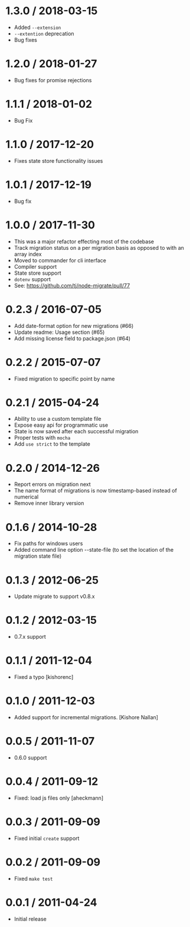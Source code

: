 1.3.0 / 2018-03-15
==================

  * Added `--extension`
  * `--extention` deprecation
  * Bug fixes

1.2.0 / 2018-01-27
==================

  * Bug fixes for promise rejections

1.1.1 / 2018-01-02
==================

  * Bug Fix

1.1.0 / 2017-12-20
==================

  * Fixes state store functionality issues

1.0.1 / 2017-12-19
==================

  * Bug fix

1.0.0 / 2017-11-30
==================

  * This was a major refactor effecting most of the codebase
  * Track migration status on a per migration basis as opposed to with an array index
  * Moved to commander for cli interface
  * Compiler support
  * State store support
  * `dotenv` support
  * See: https://github.com/tj/node-migrate/pull/77

0.2.3 / 2016-07-05
==================

  * Add date-format option for new migrations (#66)
  * Update readme: Usage section (#65)
  * Add missing license field to package.json (#64)

0.2.2 / 2015-07-07
==================

  * Fixed migration to specific point by name

0.2.1 / 2015-04-24
==================

  * Ability to use a custom template file
  * Expose easy api for programmatic use
  * State is now saved after each successful migration
  * Proper tests with `mocha`
  * Add `use strict` to the template

0.2.0 / 2014-12-26
==================

  * Report errors on migration next
  * The name format of migrations is now timestamp-based instead of numerical
  * Remove inner library version

0.1.6 / 2014-10-28
==================

  * Fix paths for windows users
  * Added command line option --state-file (to set the location of the migration state file)

0.1.3 / 2012-06-25
==================

  * Update migrate to support v0.8.x

0.1.2 / 2012-03-15
==================

  * 0.7.x support

0.1.1 / 2011-12-04
==================

  * Fixed a typo [kishorenc]

0.1.0 / 2011-12-03
==================

  * Added support for incremental migrations. [Kishore Nallan]

0.0.5 / 2011-11-07
==================

  * 0.6.0 support

0.0.4 / 2011-09-12
==================

  * Fixed: load js files only [aheckmann]

0.0.3 / 2011-09-09
==================

  * Fixed initial `create` support

0.0.2 / 2011-09-09
==================

  * Fixed `make test`

0.0.1 / 2011-04-24
==================

  * Initial release
